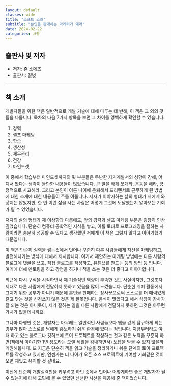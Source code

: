 ```yaml
---
layout: default
classes: wide
title: "소프트 스킬"
subtitle: "본인을 판매하는 마케터가 돼라"
date: 2024-02-22
categories: 서평
---
```


## 출판사 및 저자

* 저자: 존 소메즈
* 출판사: 길벗

---

## 책 소개

개발자들을 위한 책은 일반적으로 개발 기술에 대해 다루는 데 반해, 이 책은 그 외의 것들을 다룹니다. 목차의 다음 7가지 항목을 보면 그 차이를 명백하게 확인할 수 있습니다.

1. 경력
2. 셀프 마케팅
3. 학습
4. 생산성
5. 재무관리
6. 건강
7. 마인드셋

이 중에서 학습부터 마인드셋까지의 뒷 부분들은 무난한 자기계발서의 성향이 강해, 어디서 봤다는 생각이 들만한 내용들이 많았습니다. 큰 일을 작게 쪼개라, 운동을 해라, 긍정적으로 사고해라. 그리고 본인이 이른 나이에 은퇴해서 프리랜서로 근무하게 된 방법에 대한 소개에 대한 내용들이 주를 이룹니다. 저자가 이야기하는 삶의 형태가 저에게 와닿지는 않았지만, 한 번 이런 삶을 사는 사람은 어떻게 그것에 도달했는지 알아보는 기회가 될 수 있었습니다.

저자의 삶의 형태가 제 이상향과 다름에도, 앞의 경력과 셀프 마케팅 부분은 굉장히 인상 깊었습니다. 단순히 컴퓨터 공학적인 지식을 쌓고, 이를 토대로 프로그래밍을 잘하는 사람이라면 충분히 성공할 수 있다고 생각했던 저에게 이 책은 그렇지 않다고 이야기했기 때문입니다.

이 책은 단순히 실력을 쌓는것에서 벗어나 꾸준히 다른 사람들에게 자신을 마케팅하고, 발전해나가는 방식에 대해서 제시합니다. 여기서 제안하는 마케팅 방법에는 다른 사람의 블로그에 댓글을 쓰고, 직접 블로그를 작성하고, 유튜브를 만드는 등의 방법 등 입니다. 여기에 더해 멘토링을 하고 강연을 하거나 책을 쓰는 것은 더 좋다고 이야기합니다.

최근에 다시 구직을 시작하면서 제 기술적인 역량이 부족한 것도 사실이지만, 그것조차 제대로 다른 사람에게 전달하지 못하고 있음을 많이 느꼈습니다. 단순한 취미 활동에서 그치기 위한 공부가 아니기 때문에 본인을 판매하는 장사꾼으로써 스스로를 더 매력있게 갈고 닦는 것을 신경쓰지 않은 것은 제 잘못입니다. 음식이 맛있다고 해서 식당이 장사가 잘 되는 것은 아니듯이, 제가 잘하는 일을 다른 사람에게 전달하지 못하면 그것은 아무런 가치가 없을테니까요.

그나마 다행인 것은, 개발자는 아무래도 일반적인 사람들보다 웹을 깊게 탐구하게 되는 경우가 많아 스스로를 남에게 홍보하기 쉬운 환경에 있다는 점입니다. 지금부터라도 여태 하고 있는 블로그나 깃허브에 토이 프로젝트를 작성하는 것과 같은 노력을 꾸준히 하면(책에서 이야기한 1년 정도라는 오랜 세월을 감내하면서) 보답을 받을 수 있지 않을까 기원해봅니다. 또 지금은 단순히 책을 읽고 기술을 정리하거나 쉬운 단계의 토이 프로젝트를 작성하고 있지만, 언젠가는 더 나아가 오픈 소스 프로젝트에 기여할 기회같은 것이 오면 재밌고 유익할 것 같네요.

이전에 단순히 개발실력만을 키우려고 하던 것에서 벗어나 어떻게하면 좋은 개발자가 될 수 있는지에 대해 고민해 볼 수 있었던 신선한 시선을 제공해 준 책이었습니다.
